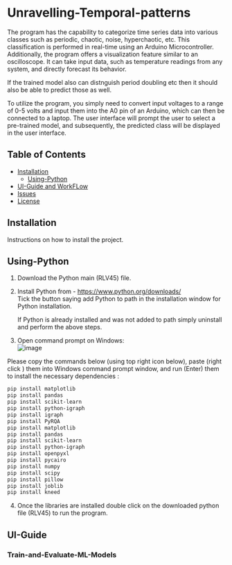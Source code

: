 # Unravelling-Temporal-patterns   

The program has the capability to categorize time series data into various classes such as periodic, chaotic, noise, hyperchaotic, etc. This classification is performed in real-time using an Arduino Microcontroller. Additionally, the program offers a visualization feature similar to an oscilloscope. It can take input data, such as temperature readings from any system, and directly forecast its behavior.

If the trained model also can distnguish period doubling etc then it should also be able to predict those as well.

To utilize the program, you simply need to convert input voltages to a range of 0-5 volts and input them into the A0 pin of an Arduino, which can then be connected to a laptop. The user interface will prompt the user to select a pre-trained model, and subsequently, the predicted class will be displayed in the user interface.
   
 


## Table of Contents
- [Installation](#Installation)
  - [Using-Python](#Using-Python)
- [UI-Guide and WorkFLow](#UI-Guide)
- [Issues](#issues)
- [License](#licensing)



## Installation  
Instructions on how to install the project.  



## Using-Python    
1) Download the Python main (RLV45) file.    

2) Install Python from - https://www.python.org/downloads/   
    Tick the button saying add Python to path in the installation window for Python installation.  

    If Python is already installed and was not added to path simply uninstall and perform the above steps.   



3) Open command prompt on Windows:   
![image](https://github.com/am0032/Unravelling-Temporal-Patterns/assets/123314532/3d5f24b6-00f9-4425-807f-263ece9e9f1a)   

Please copy the commands below (using top right icon below), paste (right click ) them into Windows  command prompt window, and run (Enter) them to install the necessary dependencies :  

```bash
pip install matplotlib
pip install pandas
pip install scikit-learn
pip install python-igraph
pip install igraph
pip install PyRQA
pip install matplotlib
pip install pandas
pip install scikit-learn
pip install python-igraph
pip install openpyxl
pip install pycairo
pip install numpy
pip install scipy
pip install pillow
pip install joblib
pip install kneed
```
4) Once the libraries are installed double click on the downloaded python file (RLV45) to run the program.  


## UI-Guide  

### Train-and-Evaluate-ML-Models  











